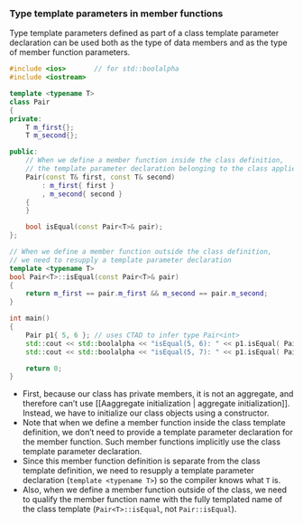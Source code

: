 ### Type template parameters in member functions

Type template parameters defined as part of a class template parameter declaration can be used both as the type of data members and as the type of member function parameters.

```cpp
#include <ios>       // for std::boolalpha
#include <iostream>

template <typename T>
class Pair
{
private:
    T m_first{};
    T m_second{};

public:
    // When we define a member function inside the class definition,
    // the template parameter declaration belonging to the class applies
    Pair(const T& first, const T& second)
        : m_first{ first }
        , m_second{ second }
    {
    }

    bool isEqual(const Pair<T>& pair);
};

// When we define a member function outside the class definition,
// we need to resupply a template parameter declaration
template <typename T>
bool Pair<T>::isEqual(const Pair<T>& pair)
{
    return m_first == pair.m_first && m_second == pair.m_second;
}

int main()
{
    Pair p1{ 5, 6 }; // uses CTAD to infer type Pair<int>
    std::cout << std::boolalpha << "isEqual(5, 6): " << p1.isEqual( Pair{5, 6} ) << '\n';
    std::cout << std::boolalpha << "isEqual(5, 7): " << p1.isEqual( Pair{5, 7} ) << '\n';

    return 0;
}
```
- First, because our class has private members, it is not an aggregate, and therefore can’t use [[Aaggregate initialization | aggregate initialization]]. Instead, we have to initialize our class objects using a constructor.
- Note that when we define a member function inside the class template definition, we don’t need to provide a template parameter declaration for the member function. Such member functions implicitly use the class template parameter declaration.
- Since this member function definition is separate from the class template definition, we need to resupply a template parameter declaration (`template <typename T>`) so the compiler knows what `T` is.
- Also, when we define a member function outside of the class, we need to qualify the member function name with the fully templated name of the class template (`Pair<T>::isEqual`, not `Pair::isEqual`).